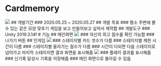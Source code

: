 <h1>Cardmemory</h1>
<img src="https://github.com/NameLoki/CardMemory/master/image/logo.png">
## 개발기간
### 2020.05.25 ~ 2020.05.27
## 개발 목표
### 평소 주변에 볼 수 있는 같은 모양 맞추기 게임을 보고 만들어보고 싶어서 제작함
## 개발도구
### Unity 2019.3.14f
# 기능
## 메인화면
<img src="https://github.com/NameLoki/CardMemory/master/image/1.png">
### 자신의 최고 점수를 확인 가능함
### 나가기 버튼
## 인게임
<img src="https://github.com/NameLoki/CardMemory/master/image/2.png">
### 스테이지별 카드 갯수가 다름
### 스테이지별 제한 시간이 다름
### 스테이지별 올라가는 점수가 다름
### 시간이 다되면 다음 스테이지로 넘어가고 마지막 스테이지면 결과 화면을 표시해줌
<img src="https://github.com/NameLoki/CardMemory/master/image/3.png">
### 플레이 결과를 표시해줌
### 신기록 달성시 기록을 저장해줌
### 메인 화면으로 돌아갈 수 있음